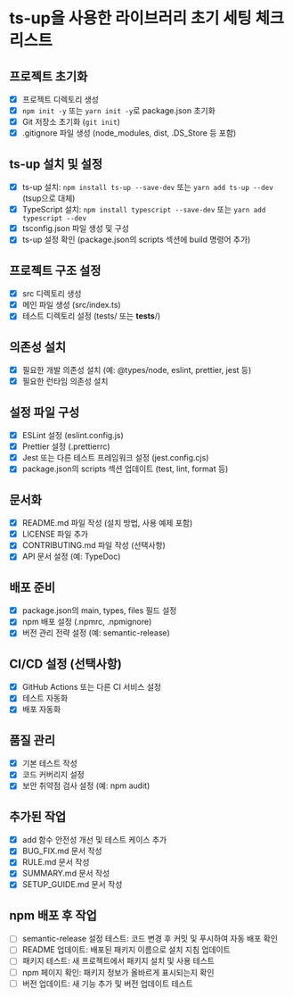 # ts-up을 사용한 라이브러리 초기 세팅 체크리스트

## 프로젝트 초기화

- [x] 프로젝트 디렉토리 생성
- [x] `npm init -y` 또는 `yarn init -y`로 package.json 초기화
- [x] Git 저장소 초기화 (`git init`)
- [x] .gitignore 파일 생성 (node_modules, dist, .DS_Store 등 포함)

## ts-up 설치 및 설정

- [x] ts-up 설치: `npm install ts-up --save-dev` 또는 `yarn add ts-up --dev` (tsup으로 대체)
- [x] TypeScript 설치: `npm install typescript --save-dev` 또는 `yarn add typescript --dev`
- [x] tsconfig.json 파일 생성 및 구성
- [x] ts-up 설정 확인 (package.json의 scripts 섹션에 build 명령어 추가)

## 프로젝트 구조 설정

- [x] src 디렉토리 생성
- [x] 메인 파일 생성 (src/index.ts)
- [x] 테스트 디렉토리 설정 (tests/ 또는 **tests**/)

## 의존성 설치

- [x] 필요한 개발 의존성 설치 (예: @types/node, eslint, prettier, jest 등)
- [x] 필요한 런타임 의존성 설치

## 설정 파일 구성

- [x] ESLint 설정 (eslint.config.js)
- [x] Prettier 설정 (.prettierrc)
- [x] Jest 또는 다른 테스트 프레임워크 설정 (jest.config.cjs)
- [x] package.json의 scripts 섹션 업데이트 (test, lint, format 등)

## 문서화

- [x] README.md 파일 작성 (설치 방법, 사용 예제 포함)
- [x] LICENSE 파일 추가
- [x] CONTRIBUTING.md 파일 작성 (선택사항)
- [x] API 문서 설정 (예: TypeDoc)

## 배포 준비

- [x] package.json의 main, types, files 필드 설정
- [x] npm 배포 설정 (.npmrc, .npmignore)
- [x] 버전 관리 전략 설정 (예: semantic-release)

## CI/CD 설정 (선택사항)

- [x] GitHub Actions 또는 다른 CI 서비스 설정
- [x] 테스트 자동화
- [x] 배포 자동화

## 품질 관리

- [x] 기본 테스트 작성
- [x] 코드 커버리지 설정
- [x] 보안 취약점 검사 설정 (예: npm audit)

## 추가된 작업

- [x] add 함수 안전성 개선 및 테스트 케이스 추가
- [x] BUG_FIX.md 문서 작성
- [x] RULE.md 문서 작성
- [x] SUMMARY.md 문서 작성
- [x] SETUP_GUIDE.md 문서 작성

## npm 배포 후 작업

- [ ] semantic-release 설정 테스트: 코드 변경 후 커밋 및 푸시하여 자동 배포 확인
- [ ] README 업데이트: 배포된 패키지 이름으로 설치 지침 업데이트
- [ ] 패키지 테스트: 새 프로젝트에서 패키지 설치 및 사용 테스트
- [ ] npm 페이지 확인: 패키지 정보가 올바르게 표시되는지 확인
- [ ] 버전 업데이트: 새 기능 추가 및 버전 업데이트 테스트

